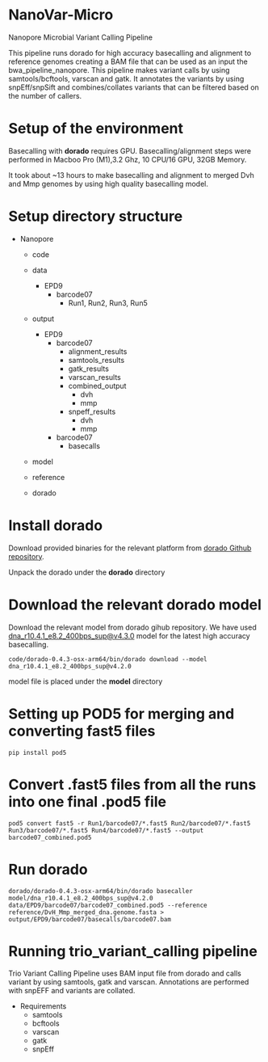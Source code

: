 # NanoVar-Micro
 Nanopore Microbial Variant Calling Pipeline

This pipeline runs dorado for high accuracy basecalling and alignment to reference genomes creating a BAM file that can be used as an input the bwa_pipeline_nanopore. This pipeline makes variant calls by using samtools/bcftools, varscan and gatk. It annotates the variants by using snpEff/snpSift and combines/collates variants that can be filtered based on the number of callers. 

# Setup of the environment
Basecalling with **dorado** requires GPU. Basecalling/alignment steps were performed in Macboo Pro (M1),3.2 Ghz, 10 CPU/16 GPU, 32GB Memory.

It took about ~13 hours to make basecalling and alignment to merged Dvh and Mmp genomes by using high quality basecalling model.

# Setup directory structure
- Nanopore
    - code
    - data
        - EPD9
            - barcode07
                - Run1, Run2, Run3, Run5
    - output
        - EPD9
            - barcode07
                - alignment_results
                - samtools_results
                - gatk_results
                - varscan_results
                - combined_output
                    - dvh
                    - mmp
                - snpeff_results
                    - dvh
                    - mmp
            - barcode07
                - basecalls
            
    - model
    - reference
    - dorado

# Install dorado
Download provided binaries for the relevant platform from [dorado Github repository](https://github.com/nanoporetech/dorado).

Unpack the dorado under the **dorado** directory

# Download the relevant dorado model
Download the relevant model from dorado gihub repository. We have used dna_r10.4.1_e8.2_400bps_sup@v4.3.0 model for the latest high accuracy basecalling.

    code/dorado-0.4.3-osx-arm64/bin/dorado download --model dna_r10.4.1_e8.2_400bps_sup@v4.2.0

model file is placed under the **model** directory

# Setting up POD5 for merging and converting fast5 files
    pip install pod5


# Convert .fast5 files from all the runs into one final .pod5 file
    pod5 convert fast5 -r Run1/barcode07/*.fast5 Run2/barcode07/*.fast5 Run3/barcode07/*.fast5 Run4/barcode07/*.fast5 --output barcode07_combined.pod5

# Run dorado
    dorado/dorado-0.4.3-osx-arm64/bin/dorado basecaller model/dna_r10.4.1_e8.2_400bps_sup@v4.2.0 data/EPD9/barcode07/barcode07_combined.pod5 --reference reference/DvH_Mmp_merged_dna.genome.fasta > output/EPD9/barcode07/basecalls/barcode07.bam

# Running trio_variant_calling pipeline
Trio Variant Calling Pipeline uses BAM input file from dorado and calls variant by using samtools, gatk and varscan. Annotations are performed with snpEFF and variants are collated.
- Requirements
    - samtools
    - bcftools
    - varscan
    - gatk
    - snpEff
    
        
